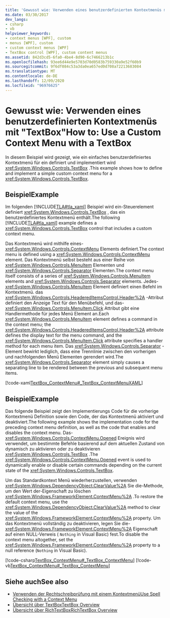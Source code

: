 ```yaml
---
title: 'Gewusst wie: Verwenden eines benutzerdefinierten Kontextmenüs mit "TextBox"'
ms.date: 03/30/2017
dev_langs:
- csharp
- vb
helpviewer_keywords:
- context menus [WPF], custom
- menus [WPF], custom
- custom context menus [WPF]
- TextBox control [WPF], custom content menus
ms.assetid: 842d3cd5-6fa0-4be4-8d90-6c7466213b1c
ms.openlocfilehash: 93ee6d44e9e5703d70d0583b759330a9e52f60b9
ms.sourcegitcommit: 9f6df084c53a3da0ea657ed0d708a72213683084
ms.translationtype: MT
ms.contentlocale: de-DE
ms.lasthandoff: 12/09/2020
ms.locfileid: "96976625"
---
```

# <a name="how-to-use-a-custom-context-menu-with-a-textbox"></a><span data-ttu-id="b9fa9-102">Gewusst wie: Verwenden eines benutzerdefinierten Kontextmenüs mit "TextBox"</span><span class="sxs-lookup"><span data-stu-id="b9fa9-102">How to: Use a Custom Context Menu with a TextBox</span></span>
<span data-ttu-id="b9fa9-103">In diesem Beispiel wird gezeigt, wie ein einfaches benutzerdefiniertes Kontextmenü für ein definiert und implementiert wird <xref:System.Windows.Controls.TextBox> .</span><span class="sxs-lookup"><span data-stu-id="b9fa9-103">This example shows how to define and implement a simple custom context menu for a <xref:System.Windows.Controls.TextBox>.</span></span>  
  
## <a name="example"></a><span data-ttu-id="b9fa9-104">Beispiel</span><span class="sxs-lookup"><span data-stu-id="b9fa9-104">Example</span></span>  
 <span data-ttu-id="b9fa9-105">Im folgenden [!INCLUDE[TLA#tla_xaml](../../../includes/tlasharptla-xaml-md.md)] Beispiel wird ein-Steuerelement definiert <xref:System.Windows.Controls.TextBox> , das ein benutzerdefiniertes Kontextmenü enthält.</span><span class="sxs-lookup"><span data-stu-id="b9fa9-105">The following [!INCLUDE[TLA#tla_xaml](../../../includes/tlasharptla-xaml-md.md)] example defines a <xref:System.Windows.Controls.TextBox> control that includes a custom context menu.</span></span>  
  
 <span data-ttu-id="b9fa9-106">Das Kontextmenü wird mithilfe eines- <xref:System.Windows.Controls.ContextMenu> Elements definiert.</span><span class="sxs-lookup"><span data-stu-id="b9fa9-106">The context menu is defined using a <xref:System.Windows.Controls.ContextMenu> element.</span></span>  <span data-ttu-id="b9fa9-107">Das Kontextmenü selbst besteht aus einer Reihe von <xref:System.Windows.Controls.MenuItem> Elementen und <xref:System.Windows.Controls.Separator> Elementen.</span><span class="sxs-lookup"><span data-stu-id="b9fa9-107">The context menu itself consists of a series of <xref:System.Windows.Controls.MenuItem> elements and <xref:System.Windows.Controls.Separator> elements.</span></span>  <span data-ttu-id="b9fa9-108">Jedes- <xref:System.Windows.Controls.MenuItem> Element definiert einen Befehl im Kontextmenü. das <xref:System.Windows.Controls.HeaderedItemsControl.Header%2A> -Attribut definiert den Anzeige Text für den Menübefehl, und das- <xref:System.Windows.Controls.MenuItem.Click> Attribut gibt eine Handlermethode für jedes Menü Element an.</span><span class="sxs-lookup"><span data-stu-id="b9fa9-108">Each <xref:System.Windows.Controls.MenuItem> element defines a command in the context menu; the <xref:System.Windows.Controls.HeaderedItemsControl.Header%2A> attribute defines the display text for the menu command, and the <xref:System.Windows.Controls.MenuItem.Click> attribute specifies a handler method for each menu item.</span></span>  <span data-ttu-id="b9fa9-109">Das <xref:System.Windows.Controls.Separator> -Element bewirkt lediglich, dass eine Trennlinie zwischen den vorherigen und nachfolgenden Menü Elementen gerendert wird.</span><span class="sxs-lookup"><span data-stu-id="b9fa9-109">The <xref:System.Windows.Controls.Separator> element simply causes a separating line to be rendered between the previous and subsequent menu items.</span></span>  
  
 [!code-xaml[TextBox_ContextMenu#_TextBox_ContextMenuXAML](~/samples/snippets/csharp/VS_Snippets_Wpf/TextBox_ContextMenu/CSharp/Window1.xaml#_textbox_contextmenuxaml)]  
  
## <a name="example"></a><span data-ttu-id="b9fa9-110">Beispiel</span><span class="sxs-lookup"><span data-stu-id="b9fa9-110">Example</span></span>  
 <span data-ttu-id="b9fa9-111">Das folgende Beispiel zeigt den Implementierungs Code für die vorherige Kontextmenü Definition sowie den Code, der das Kontextmenü aktiviert und deaktiviert.</span><span class="sxs-lookup"><span data-stu-id="b9fa9-111">The following example shows the implementation code for the preceding context menu definition, as well as the code that enables and disables the context menu.</span></span>  <span data-ttu-id="b9fa9-112">Das- <xref:System.Windows.Controls.ContextMenu.Opened> Ereignis wird verwendet, um bestimmte Befehle basierend auf dem aktuellen Zustand von dynamisch zu aktivieren oder zu deaktivieren <xref:System.Windows.Controls.TextBox> .</span><span class="sxs-lookup"><span data-stu-id="b9fa9-112">The <xref:System.Windows.Controls.ContextMenu.Opened> event is used to dynamically enable or disable certain commands depending on the current state of the <xref:System.Windows.Controls.TextBox>.</span></span>  
  
 <span data-ttu-id="b9fa9-113">Um das Standardkontext Menü wiederherzustellen, verwenden <xref:System.Windows.DependencyObject.ClearValue%2A> Sie die-Methode, um den Wert der-Eigenschaft zu löschen <xref:System.Windows.FrameworkElement.ContextMenu%2A> .</span><span class="sxs-lookup"><span data-stu-id="b9fa9-113">To restore the default context menu, use the <xref:System.Windows.DependencyObject.ClearValue%2A> method to clear the value of the <xref:System.Windows.FrameworkElement.ContextMenu%2A> property.</span></span>  <span data-ttu-id="b9fa9-114">Um das Kontextmenü vollständig zu deaktivieren, legen Sie die- <xref:System.Windows.FrameworkElement.ContextMenu%2A> Eigenschaft auf einen NULL-Verweis ( `Nothing` in Visual Basic) fest.</span><span class="sxs-lookup"><span data-stu-id="b9fa9-114">To disable the context menu altogether, set the <xref:System.Windows.FrameworkElement.ContextMenu%2A> property to a null reference (`Nothing` in Visual Basic).</span></span>  
  
 [!code-csharp[TextBox_ContextMenu#_TextBox_ContextMenu](~/samples/snippets/csharp/VS_Snippets_Wpf/TextBox_ContextMenu/CSharp/Window1.xaml.cs#_textbox_contextmenu)]
 [!code-vb[TextBox_ContextMenu#_TextBox_ContextMenu](~/samples/snippets/visualbasic/VS_Snippets_Wpf/TextBox_ContextMenu/VisualBasic/Window1.xaml.vb#_textbox_contextmenu)]  
  
## <a name="see-also"></a><span data-ttu-id="b9fa9-115">Siehe auch</span><span class="sxs-lookup"><span data-stu-id="b9fa9-115">See also</span></span>

- [<span data-ttu-id="b9fa9-116">Verwenden der Rechtschreibprüfung mit einem Kontextmenü</span><span class="sxs-lookup"><span data-stu-id="b9fa9-116">Use Spell Checking with a Context Menu</span></span>](how-to-use-spell-checking-with-a-context-menu.md)
- [<span data-ttu-id="b9fa9-117">Übersicht über TextBox</span><span class="sxs-lookup"><span data-stu-id="b9fa9-117">TextBox Overview</span></span>](textbox-overview.md)
- [<span data-ttu-id="b9fa9-118">Übersicht über RichTextBox</span><span class="sxs-lookup"><span data-stu-id="b9fa9-118">RichTextBox Overview</span></span>](richtextbox-overview.md)
